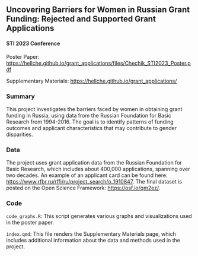## Uncovering Barriers for Women in Russian Grant Funding: Rejected and Supported Grant Applications

#### STI 2023 Conference

Poster Paper: https://hellche.github.io/grant_applications/files/Chechik_STI2023_Poster.pdf

Supplementary Materials: https://hellche.github.io/grant_applications/

### Summary

This project investigates the barriers faced by women in obtaining grant funding in Russia, using data from the Russian Foundation for Basic Research from 1994-2016. The goal is to identify patterns of funding outcomes and applicant characteristics that may contribute to gender disparities.

### Data

The project uses grant application data from the Russian Foundation for Basic Research, which includes about 400,000 applications, spanning over two decades. An example of an applicant card can be found here: https://www.rfbr.ru/rffi/ru/project_search/o_1910847. The final dataset is posted on the Open Science Framework: https://osf.io/qm2ez/.

### Code

`code_graphs.R`: This script generates various graphs and visualizations used in the poster paper.

`index.qmd`: This file renders the Supplementary Materials page, which includes additional information about the data and methods used in the project.
